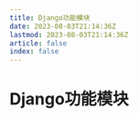 ```yaml
---
title: Django功能模块
date: 2023-08-03T21:14:36Z
lastmod: 2023-08-03T21:14:36Z
article: false
index: false
---
```


# Django功能模块

　　‍
